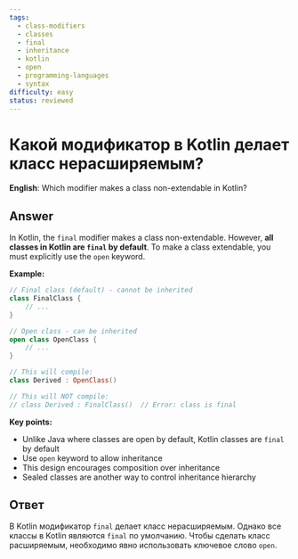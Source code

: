 ```yaml
---
tags:
  - class-modifiers
  - classes
  - final
  - inheritance
  - kotlin
  - open
  - programming-languages
  - syntax
difficulty: easy
status: reviewed
---
```


# Какой модификатор в Kotlin делает класс нерасширяемым?

**English**: Which modifier makes a class non-extendable in Kotlin?

## Answer

In Kotlin, the `final` modifier makes a class non-extendable. However, **all classes in Kotlin are `final` by default**. To make a class extendable, you must explicitly use the `open` keyword.

**Example:**
```kotlin
// Final class (default) - cannot be inherited
class FinalClass {
    // ...
}

// Open class - can be inherited
open class OpenClass {
    // ...
}

// This will compile:
class Derived : OpenClass()

// This will NOT compile:
// class Derived : FinalClass()  // Error: class is final
```

**Key points:**
- Unlike Java where classes are open by default, Kotlin classes are `final` by default
- Use `open` keyword to allow inheritance
- This design encourages composition over inheritance
- Sealed classes are another way to control inheritance hierarchy

## Ответ

В Kotlin модификатор `final` делает класс нерасширяемым. Однако все классы в Kotlin являются `final` по умолчанию. Чтобы сделать класс расширяемым, необходимо явно использовать ключевое слово `open`.

